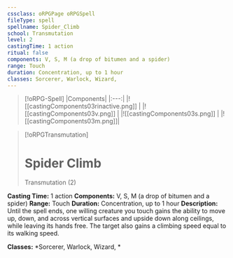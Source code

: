 ```yaml
---
cssclass: oRPGPage oRPGSpell
fileType: spell
spellname: Spider_Climb
school: Transmutation
level: 2
castingTime: 1 action
ritual: false
components: V, S, M (a drop of bitumen and a spider)
range: Touch
duration: Concentration, up to 1 hour
classes: Sorcerer, Warlock, Wizard,
---
```

> [!oRPG-Spell]
> |Components|
> |:---:|
> |![[castingComponents03rinactive.png]] |
> |![[castingComponents03v.png]] |
> |![[castingComponents03s.png]] |
> |![[castingComponents03m.png]]|

> [!oRPGTransmutation]
>#  Spider Climb
> Transmutation  (2)

**Casting Time:** 1 action
**Components:** V, S, M (a drop of bitumen and a spider)
**Range:** Touch
**Duration:**  Concentration, up to 1 hour
**Description:**
Until the spell ends, one willing creature you touch gains the ability to move up, down, and across vertical surfaces and upside down along ceilings, while leaving its hands free. The target also gains a climbing speed equal to its walking speed.



**Classes:**  *Sorcerer, Warlock, Wizard, *


